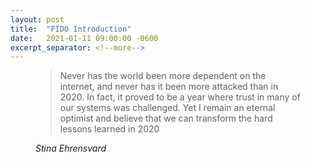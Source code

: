 ```yaml
---
layout: post
title:  "FIDO Introduction"
date:   2021-01-11 09:00:00 -0600
excerpt_separator: <!--more-->
---
```


<figure>
  <blockquote class="blockquote">
    <p>Never has the world been more dependent on the internet, and never has it been more attacked than in 2020. In fact, it proved to be a year where trust in many of our systems was challenged. Yet I remain an eternal optimist and believe that we can transform the hard lessons learned in 2020</p>
  </blockquote>
  <figcaption class="blockquote-footer">
    <cite title="Source Title">Stina Ehrensvard</cite>
  </figcaption>
</figure>
 <!--more-->
